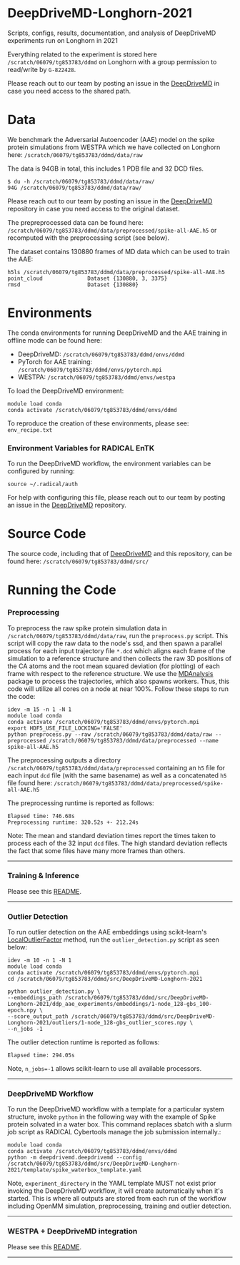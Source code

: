 # DeepDriveMD-Longhorn-2021
Scripts, configs, results, documentation, and analysis of DeepDriveMD experiments run on Longhorn in 2021

Everything related to the experiment is stored here `/scratch/06079/tg853783/ddmd` on Longhorn with a group permission to read/write by `G-822428`.

Please reach out to our team by posting an issue in the [DeepDriveMD](https://github.com/DeepDriveMD/DeepDriveMD-pipeline) in case you need access to the shared path.

# Data
We benchmark the Adversarial Autoencoder (AAE) model on the spike protein simulations from WESTPA which 
we have collected on Longhorn here: `/scratch/06079/tg853783/ddmd/data/raw`

The data is 94GB in total, this includes 1 PDB file and 32 DCD files.
```
$ du -h /scratch/06079/tg853783/ddmd/data/raw/
94G	/scratch/06079/tg853783/ddmd/data/raw/
```

Please reach out to our team by posting an issue in the [DeepDriveMD](https://github.com/DeepDriveMD/DeepDriveMD-pipeline) repository in case you need access to the original dataset.

The prepreprocessed data can be found here: `/scratch/06079/tg853783/ddmd/data/preprocessed/spike-all-AAE.h5` or recomputed with the preprocessing script (see below).

The dataset contains 130880 frames of MD data which can be used to train the AAE:
```
h5ls /scratch/06079/tg853783/ddmd/data/preprocessed/spike-all-AAE.h5
point_cloud              Dataset {130880, 3, 3375}
rmsd                     Dataset {130880}
```

# Environments
The conda environments for running DeepDriveMD and the AAE training in offline mode can be found here:
* DeepDriveMD: `/scratch/06079/tg853783/ddmd/envs/ddmd`
* PyTorch for AAE training: `/scratch/06079/tg853783/ddmd/envs/pytorch.mpi`
* WESTPA: `/scratch/06079/tg853783/ddmd/envs/westpa`

To load the DeepDriveMD environment:
```
module load conda
conda activate /scratch/06079/tg853783/ddmd/envs/ddmd
```

To reproduce the creation of these environments, please see: `env_recipe.txt`

### Environment Variables for RADICAL EnTK
To run the DeepDriveMD workflow, the environment variables can be configured by running: 
```
source ~/.radical/auth
```
For help with configuring this file, please reach out to our team by posting an issue in the [DeepDriveMD](https://github.com/DeepDriveMD/DeepDriveMD-pipeline) repository.

# Source Code
The source code, including that of [DeepDriveMD](https://github.com/DeepDriveMD/DeepDriveMD-pipeline) and this repository, can be found here: `/scratch/06079/tg853783/ddmd/src/`

# Running the Code

### Preprocessing
To preprocess the raw spike protein simulation data in `/scratch/06079/tg853783/ddmd/data/raw`,
run the `preprocess.py` script. This script will copy the raw data to the node's ssd, and then spawn a parallel process 
for each input trajectory file `*.dcd` which aligns each frame of the simulation to a reference structure and then 
collects the raw 3D positions of the CA atoms and the root mean squared deviation (for plotting) of each frame with 
respect to the reference structure. We use the [MDAnalysis](https://www.mdanalysis.org/) package to process the 
trajectories, which also spawns workers. Thus, this code will utilize all cores on a node at near 100%. Follow these steps 
to run the code:
```
idev -m 15 -n 1 -N 1
module load conda
conda activate /scratch/06079/tg853783/ddmd/envs/pytorch.mpi
export HDF5_USE_FILE_LOCKING='FALSE'
python preprocess.py --raw /scratch/06079/tg853783/ddmd/data/raw --preprocessed /scratch/06079/tg853783/ddmd/data/preprocessed --name spike-all-AAE.h5
```

The preprocessing outputs a directory `/scratch/06079/tg853783/ddmd/data/preprocessed` containing
an `h5` file for each input `dcd` file (with the same basename) as well as a concatenated `h5` file
found here: `/scratch/06079/tg853783/ddmd/data/preprocessed/spike-all-AAE.h5`

The preprocessing runtime is reported as follows:
```
Elapsed time: 746.68s
Preprocessing runtime: 320.52s +- 212.24s
```
Note: The mean and standard deviation times report the times taken to process each of the 32 input
`dcd` files. The high standard deviation reflects the fact that some files have many more frames than
others.

***


### Training & Inference

Please see this [README](https://github.com/DeepDriveMD/DeepDriveMD-Longhorn-2021/blob/main/ddp_aae_experiments/README.md).

***

### Outlier Detection

To run outlier detection on the AAE embeddings using scikit-learn's [LocalOutlierFactor](https://scikit-learn.org/stable/modules/generated/sklearn.neighbors.LocalOutlierFactor.html#sklearn.neighbors.LocalOutlierFactor) method,
run the `outlier_detection.py` script as seen below: 

```
idev -m 10 -n 1 -N 1
module load conda
conda activate /scratch/06079/tg853783/ddmd/envs/pytorch.mpi
cd /scratch/06079/tg853783/ddmd/src/DeepDriveMD-Longhorn-2021

python outlier_detection.py \
--embeddings_path /scratch/06079/tg853783/ddmd/src/DeepDriveMD-Longhorn-2021/ddp_aae_experiments/embeddings/1-node_128-gbs_100-epoch.npy \
--score_output_path /scratch/06079/tg853783/ddmd/src/DeepDriveMD-Longhorn-2021/outliers/1-node_128-gbs_outlier_scores.npy \
--n_jobs -1
```

The outlier detection runtime is reported as follows:
```
Elapsed time: 294.05s
```

Note, `n_jobs=-1` allows scikit-learn to use all available processors.

***

### DeepDriveMD Workflow

To run the DeepDriveMD workflow with a template for a particular system structure, invoke `python` in the following way with the example of Spike protein solvated in a water box. This command replaces sbatch with a slurm job script as RADICAL Cybertools manage the job submission internally.:
```
module load conda
conda activate /scratch/06079/tg853783/ddmd/envs/ddmd
python -m deepdrivemd.deepdrivemd --config /scratch/06079/tg853783/ddmd/src/DeepDriveMD-Longhorn-2021/template/spike_waterbox_template.yaml
```

Note, `experiment_directory` in the YAML template MUST not exist prior invoking the DeepDriveMD workflow, it will create automatically when it's started. This is where all outputs are stored from each run of the workflow including OpenMM simulation, preprocessing, training and outlier detection.

***

### WESTPA + DeepDriveMD integration

Please see this [README](https://github.com/DeepDriveMD/DeepDriveMD-Longhorn-2021/blob/main/westpa_deepdrivemd/README.md).

***
